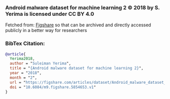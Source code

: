 ### Android malware dataset for machine learning 2 © 2018 by S. Yerima is licensed under CC BY 4.0 
Fetched from: [Figshare](https://figshare.com/articles/dataset/Android_malware_dataset_for_machine_learning_2/5854653/1) so that can be archived and directly accessed publicly in a better way for researchers
### BibTex Citation:
```bib
@article{
  Yerima2018,
  author = "Suleiman Yerima",
  title = "{Android malware dataset for machine learning 2}",
  year = "2018",
  month = "2",
  url = "https://figshare.com/articles/dataset/Android_malware_dataset_for_machine_learning_2/5854653",
  doi = "10.6084/m9.figshare.5854653.v1"
}
```
